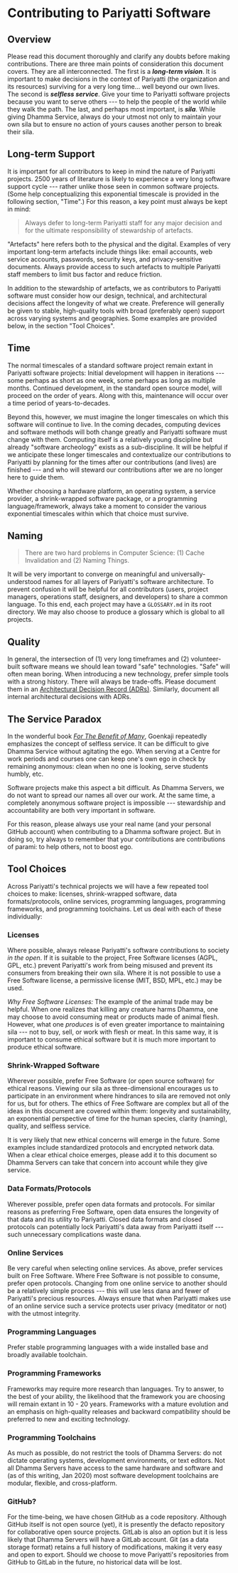 
# Contributing to Pariyatti Software

## Overview

Please read this document thoroughly and clarify any doubts before making contributions. There are three main points of consideration this document covers. They are all interconnected. The first is a **_long-term vision_**. It is important to make decisions in the context of Pariyatti (the organization and its resources) surviving for a very long time... well beyond our own lives. The second is **_selfless service_**. Give your time to Pariyatti software projects because you want to serve others --- to help the people of the world while they walk the path. The last, and perhaps most important, is **_sila_**. While giving Dhamma Service, always do your utmost not only to maintain your own sila but to ensure no action of yours causes another person to break their sila.


## Long-term Support

It is important for all contributors to keep in mind the nature of Pariyatti projects. 2500 years of literature is likely to experience a very long software support cycle --- rather unlike those seen in common software projects. (Some help conceptualizing this exponential timescale is provided in the following section, "Time".) For this reason, a key point must always be kept in mind:

> Always defer to long-term Pariyatti staff for any major decision and for the ultimate responsibility of stewardship of artefacts.

"Artefacts" here refers both to the physical and the digital. Examples of very important long-term artefacts include things like: email accounts, web service accounts, passwords, security keys, and privacy-sensitive documents. Always provide access to such artefacts to multiple Pariyatti staff members to limit bus factor and reduce friction.

In addition to the stewardship of artefacts, we as contributors to Pariyatti software must consider how our design, technical, and architectural decisions affect the longevity of what we create. Preference will generally be given to stable, high-quality tools with broad (preferably open) support across varying systems and geographies. Some examples are provided below, in the section "Tool Choices".


## Time

The normal timescales of a standard software project remain extant in Pariyatti software projects: Initial development will happen in iterations --- some perhaps as short as one week, some perhaps as long as multiple months. Continued development, in the standard open source model, will proceed on the order of years. Along with this, maintenance will occur over a time period of years-to-decades.

Beyond this, however, we must imagine the longer timescales on which this software will continue to live. In the coming decades, computing devices and software methods will both change greatly and Pariyatti software must change with them. Computing itself is a relatively young discipline but already "software archeology" exists as a sub-discipline. It will be helpful if we anticipate these longer timescales and contextualize our contributions to Pariyatti by planning for the times after our contributions (and lives) are finished --- and who will steward our contributions after we are no longer here to guide them.

Whether choosing a hardware platform, an operating system, a service provider, a shrink-wrapped software package, or a programming language/framework, always take a moment to consider the various exponential timescales within which that choice must survive.


## Naming

> There are two hard problems in Computer Science: (1) Cache Invalidation and (2) Naming Things.

It will be very important to converge on meaningful and universally-understood names for all layers of Pariyatti's software architecture. To prevent confusion it will be helpful for all contributors (users, project managers, operations staff, designers, and developers) to share a common language. To this end, each project may have a `GLOSSARY.md` in its root directory. We may also choose to produce a glossary which is global to all projects.


## Quality

In general, the intersection of (1) very long timeframes and (2) volunteer-built software means we should lean toward "safe" technologies. "Safe" will often mean boring. When introducing a new technology, prefer simple tools with a strong history. There will always be trade-offs. Please document them in an [Architectural Decision Record (ADRs)](http://thinkrelevance.com/blog/2011/11/15/documenting-architecture-decisions). Similarly, document all internal architectural decisions with ADRs.


## The Service Paradox

In the wonderful book [_For The Benefit of Many_](https://store.pariyatti.org/For-the-Benefit-of-Many-Pariyatti-Edition-Vipassana), Goenkaji repeatedly emphasizes the concept of selfless service. It can be difficult to give Dhamma Service without agitating the ego. When serving at a Centre for work periods and courses one can keep one's own ego in check by remaining anonymous: clean when no one is looking, serve students humbly, etc.

Software projects make this aspect a bit difficult. As Dhamma Servers, we do not want to spread our names all over our work. At the same time, a completely anonymous software project is impossible --- stewardship and accountability are both very important in software.

For this reason, please always use your real name (and your personal GitHub account) when contributing to a Dhamma software project. But in doing so, try always to remember that your contributions are contributions of parami: to help others, not to boost ego.


## Tool Choices

Across Pariyatti's technical projects we will have a few repeated tool choices to make: licenses, shrink-wrapped software, data formats/protocols, online services, programming languages, programming frameworks, and programming toolchains. Let us deal with each of these individually:

### Licenses

Where possible, always release Pariyatti's software contributions to society _in the open_. If it is suitable to the project, Free Software licenses (AGPL, GPL, etc.) prevent Pariyatti's work from being misused and prevent its consumers from breaking their own sila. Where it is not possible to use a Free Software license, a permissive license (MIT, BSD, MPL, etc.) may be used.

_Why Free Software Licenses:_ The example of the animal trade may be helpful. When one realizes that killing any creature harms Dhamma, one may choose to avoid consuming meat or products made of animal flesh. However, what one _produces_ is of even greater importance to maintaining sila --- not to buy, sell, or work with flesh or meat. In this same way, it is important to consume ethical software but it is much more important to produce ethical software.

### Shrink-Wrapped Software

Wherever possible, prefer Free Software (or open source software) for ethical reasons. Viewing our sila as three-dimensional encourages us to participate in an environment where hindrances to sila are removed not only for us, but for others. The ethics of Free Software are complex but all of the ideas in this document are covered within them: longevity and sustainability, an exponential perspective of time for the human species, clarity (naming), quality, and selfless service.

It is very likely that new ethical concerns will emerge in the future. Some examples include standardized protocols and encrypted network data. When a clear ethical choice emerges, please add it to this document so Dhamma Servers can take that concern into account while they give service.

### Data Formats/Protocols

Wherever possible, prefer open data formats and protocols. For similar reasons as preferring Free Software, open data ensures the longevity of that data and its utility to Pariyatti. Closed data formats and closed protocols can potentially lock Pariyatti's data away from Pariyatti itself --- such unnecessary complications waste dana.

### Online Services

Be very careful when selecting online services. As above, prefer services built on Free Software. Where Free Software is not possible to consume, prefer open protocols. Changing from one online service to another should be a relatively simple process --- this will use less dana and fewer of Pariyatti's precious resources. Always ensure that when Pariyatti makes use of an online service such a service protects user privacy (meditator or not) with the utmost integrity.

### Programming Languages

Prefer stable programming languages with a wide installed base and broadly available toolchain.

### Programming Frameworks

Frameworks may require more research than languages. Try to answer, to the best of your ability, the likelihood that the framework you are choosing will remain extant in 10 - 20 years. Frameworks with a mature evolution and an emphasis on high-quality releases and backward compatibility should be preferred to new and exciting technology.

### Programming Toolchains

As much as possible, do not restrict the tools of Dhamma Servers: do not dictate operating systems, development environments, or text editors. Not all Dhamma Servers have access to the same hardware and software and (as of this writing, Jan 2020) most software development toolchains are modular, flexible, and cross-platform.

### GitHub?

For the time-being, we have chosen GitHub as a code repository. Although GitHub itself is not open source (yet), it is presently the defacto repository for collaborative open source projects. GitLab is also an option but it is less likely that Dhamma Servers will have a GitLab account. Git (as a data storage format) retains a full history of modifications, making it very easy and open to export. Should we choose to move Pariyatti's repositories from GitHub to GitLab in the future, no historical data will be lost.
